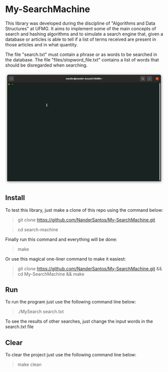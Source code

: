 # My-SearchMachine

This library was developed during the discipline of "Algorithms and Data Structures" at UFMG.  It aims to implement some of the main concepts of search and hashing algorithms and to simulate a search engine that, given a database or articles is able to tell if a list of terms received are present in those articles and in what quantity.

The file "search.txt" must contain a phrase or as words to be searched in the database. The file "files/stopword_file.txt" contains a list of words that should be disregarded when searching.

<p align="center">
  <img src="resources/gif.gif">
</p>

## Install

To test this library, just make a clone of this repo using the command below:

> git clone https://github.com/NanderSantos/My-SearchMachine.git

> cd search-machine

Finally run this command and everything will be done:

> make

Or use this magical one-liner command to make it easiest:

> git clone https://github.com/NanderSantos/My-SearchMachine.git && cd My-SearchMachine && make

## Run

To run the program just use the following command line below:

> ./MySearch search.txt

To see the results of other searches, just change the input words in the search.txt file

## Clear

To clear the project just use the following command line below:

> make clean
